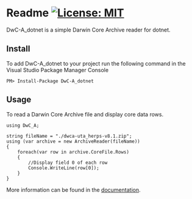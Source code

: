 # Readme [![License: MIT](https://img.shields.io/badge/License-MIT-blue.svg)](LICENSE)

DwC-A_dotnet is a simple Darwin Core Archive reader for dotnet.

## Install

To add DwC-A_dotnet to your project run the following command in the Visual Studio Package Manager Console

	PM> Install-Package DwC-A_dotnet

## Usage

To read a Darwin Core Archive file and display core data rows.

```
using DwC_A;

string fileName = "./dwca-uta_herps-v8.1.zip";
using (var archive = new ArchiveReader(fileName))
{
	foreach(var row in archive.CoreFile.Rows)
	{
		//Display field 0 of each row
		Console.WriteLine(row[0]);
	}
}
```

More information can be found in the [documentation](docs/Documentation.md).


